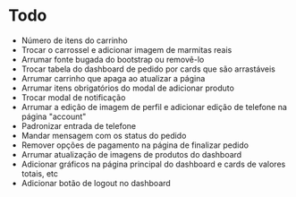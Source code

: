 # Todo

- Número de itens do carrinho
- Trocar o carrossel e adicionar imagem de marmitas reais
- Arrumar fonte bugada do bootstrap ou removê-lo
- Trocar tabela do dashboard de pedido por cards que são arrastáveis
- Arrumar carrinho que apaga ao atualizar a página
- Arrumar itens obrigatórios do modal de adicionar produto
- Trocar modal de notificação
- Arrumar a edição de imagem de perfil e adicionar edição de telefone na página "account"
- Padronizar entrada de telefone
- Mandar mensagem com os status do pedido
- Remover opções de pagamento na página de finalizar pedido
- Arrumar atualização de imagens de produtos do dashboard
- Adicionar gráficos na página principal do dashboard e cards de valores totais, etc
- Adicionar botão de logout no dashboard